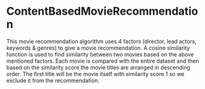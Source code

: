 # ContentBasedMovieRecommendation
This movie recommendation algorithm uses 4 factors (director, lead actors, keywords &amp; genres) to give a movie recommendation.
A cosine similarity function is used to find similarity between two movies based on the above mentioned factors. Each movie is compared with the entire dataset and then based on
the similarity score the movie titles are arranged in descending order. The first title will be the movie itself with similarity score 1 so we exclude it from the recommendation.
